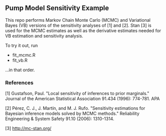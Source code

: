 ## Pump Model Sensitivity Example

This repo performs Markov Chain Monte Carlo (MCMC) and Variational Bayes
(VB) versions of the sensitivity analyses of [1] and [2].  Stan [3] is used
for the MCMC estimates as well as the derivative estimates needed for
VB estimation and sensitivity analysis.

To try it out, run
* fit_mcmc.R
* fit_vb.R

...in that order.

### References

[1] Gustafson, Paul. "Local sensitivity of inferences to prior marginals." Journal of the American Statistical Association 91.434 (1996): 774-781.
APA

[2] Pérez, C. J., J. Martín, and M. J. Rufo. "Sensitivity estimations for Bayesian inference models solved by MCMC methods." Reliability Engineering & System Safety 91.10 (2006): 1310-1314.

[3] http://mc-stan.org/

